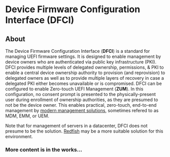 # Device Firmware Configuration Interface (DFCI) 

## About

The Device Firmware Configuration Interface (**DFCI**) is a standard for managing UEFI firmware settings.  It is designed to enable management by device owners who are authenticated via public key infrastructure (PKI).  DFCI provides multiple levels of delegated ownership, permissions, & PKI to enable a central device ownership authority to provision (and reprovision) to delegated owners as well as to provide multiple layers of recovery in case a delegated PKI either becomes unavailable or is compromised.  DFCI can be configured to enable Zero-touch UEFI Management (**ZUM**).  In this configuration, no consent prompt is presented to the physically-present user during enrollment of ownership authorities, as they are presumed to not be the device owner.  This enables practical, zero-touch, end-to-end management by [modern management solutions](https://en.wikipedia.org/wiki/List_of_Mobile_Device_Management_software), sometimes refered to as MDM, EMM, or UEM. 

Note that for management of servers in a datacenter, DFCI does not presume to be the solution.  [Redfish](https://www.dmtf.org/standards/redfish) may be a more suitable solution for this environment. 

### More content is in the works...
